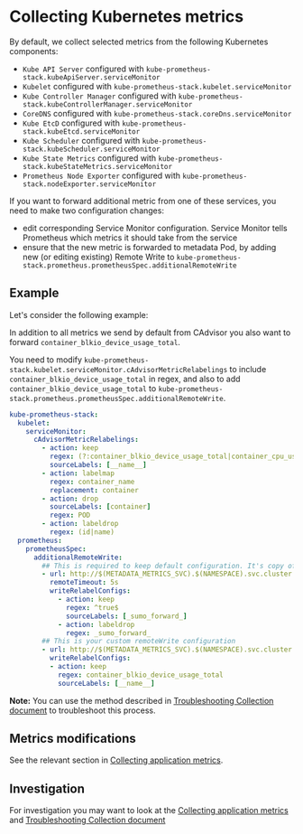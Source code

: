 # Collecting Kubernetes metrics

By default, we collect selected metrics from the following Kubernetes components:

- `Kube API Server` configured with `kube-prometheus-stack.kubeApiServer.serviceMonitor`
- `Kubelet` configured with `kube-prometheus-stack.kubelet.serviceMonitor`
- `Kube Controller Manager` configured with `kube-prometheus-stack.kubeControllerManager.serviceMonitor`
- `CoreDNS` configured with `kube-prometheus-stack.coreDns.serviceMonitor`
- `Kube EtcD` configured with `kube-prometheus-stack.kubeEtcd.serviceMonitor`
- `Kube Scheduler` configured with `kube-prometheus-stack.kubeScheduler.serviceMonitor`
- `Kube State Metrics` configured with `kube-prometheus-stack.kubeStateMetrics.serviceMonitor`
- `Prometheus Node Exporter` configured with `kube-prometheus-stack.nodeExporter.serviceMonitor`

If you want to forward additional metric from one of these services, you need to make two configuration changes:

- edit corresponding Service Monitor configuration.
  Service Monitor tells Prometheus which metrics it should take from the service
- ensure that the new metric is forwarded to metadata Pod,
  by adding new (or editing existing) Remote Write to
  `kube-prometheus-stack.prometheus.prometheusSpec.additionalRemoteWrite`

## Example

Let's consider the following example:

In addition to all metrics we send by default from CAdvisor you also want to forward `container_blkio_device_usage_total`.

You need to modify `kube-prometheus-stack.kubelet.serviceMonitor.cAdvisorMetricRelabelings`
to include `container_blkio_device_usage_total` in regex, and also to add `container_blkio_device_usage_total` to
`kube-prometheus-stack.prometheus.prometheusSpec.additionalRemoteWrite`.

```yaml
kube-prometheus-stack:
  kubelet:
    serviceMonitor:
      cAdvisorMetricRelabelings:
        - action: keep
          regex: (?:container_blkio_device_usage_total|container_cpu_usage_seconds_total|container_memory_working_set_bytes|container_fs_usage_bytes|container_fs_limit_bytes|container_cpu_cfs_throttled_seconds_total|container_network_receive_bytes_total|container_network_transmit_bytes_total)
          sourceLabels: [__name__]
        - action: labelmap
          regex: container_name
          replacement: container
        - action: drop
          sourceLabels: [container]
          regex: POD
        - action: labeldrop
          regex: (id|name)
  prometheus:
    prometheusSpec:
      additionalRemoteWrite:
        ## This is required to keep default configuration. It's copy of values.yaml content
        - url: http://$(METADATA_METRICS_SVC).$(NAMESPACE).svc.cluster.local.:9888/prometheus.metrics.applications.custom
          remoteTimeout: 5s
          writeRelabelConfigs:
            - action: keep
              regex: ^true$
              sourceLabels: [_sumo_forward_]
            - action: labeldrop
              regex: _sumo_forward_
        ## This is your custom remoteWrite configuration
        - url: http://$(METADATA_METRICS_SVC).$(NAMESPACE).svc.cluster.local.:9888/prometheus.metrics.custom_kubernetes_metrics
          writeRelabelConfigs:
          - action: keep
            regex: container_blkio_device_usage_total
            sourceLabels: [__name__]
```

__Note:__ You can use the method described in
[Troubleshooting Collection document](/docs/troubleshoot-collection.md#check-the-metrics-endpoint-for-kubernetes-services)
to troubleshoot this process.

## Metrics modifications

See the relevant section in
[Collecting application metrics](/docs/collecting-application-metrics.md#metrics-modifications).

## Investigation

For investigation you may want to look at the
[Collecting application metrics](/docs/collecting-application-metrics.md#metrics-modifications)
and
[Troubleshooting Collection document](/docs/troubleshoot-collection.md#gathering-metrics)
